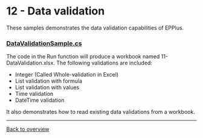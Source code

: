 ﻿# 12 - Data validation
These samples demonstrates the data validation capabilities of EPPlus.

### [DataValidationSample.cs](DataValidationSample.cs)
The code in the Run function will produce a workbook named 11-DataValidation.xlsx. The following validations are included:

- Integer (Called Whole-validation in Excel)
- List validation with formula
- List validation with values
- Time validation
- DateTime validation

It also demonstrates how to read existing data validations from a workbook.

---
[Back to overview](/Readme.md)
